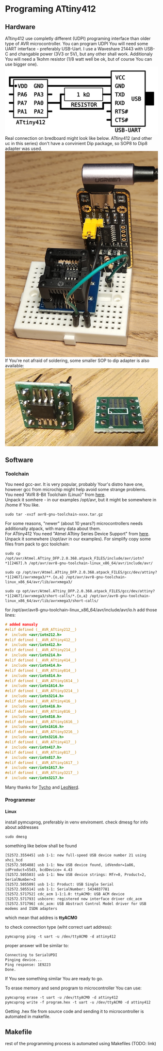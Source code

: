 # Programing ATtiny412
## Hardware
ATtiny412 use completly different (UDPI) programing interface than older type of AVR microcontroller. You can program UDPI You will need some UART interface - preferably USB-Uart. I use a Waveshare 21443 with USB-C and changable power (3V3 or 5V), but any other shall work. Additionaly You will need a 1kohm resistor (1/8 watt well be ok, but of course You can use bigger one).
![connection schema](connection.svg "connection schema")  
Real connection on bredboard  might look like below. ATtiny412 (and other uc in this series) don't have a convinient Dip package, so SOP8 to Dip8 adapter was used.  
![connection example](bb.jpg "connection example")
If You're not afraid of soldering, some smaller SOP to dip adapter is also available:
![another connection example](cc.jpg "another connection example")
## Software
### Toolchain
You need gcc-avr. It is very popular, probably Your's distro have one, however gcc from microchip might help avoid some strange problems.  
You need "AVR 8-Bit Toolchain (Linux)" from [here](https://www.microchip.com/en-us/tools-resources/develop/microchip-studio/gcc-compilers).  
Unpack it somhere - in our examples /opt/avr, but it might be somewhere in /home if You like.
```console
sudo tar -xvzf avr8-gnu-toolchain-xxxx.tar.gz
```
For some reasons, "newer" (about 10 years?) microcontrollers needs additionally atpack, with many data about them.  
For ATtiny412 You need  "Atmel ATtiny Series Device Support" from [here](http://packs.download.atmel.com/).
Unpack it somewhere (/opt/avr in our examples).
For simplify copy some files from pack to gcc toolchain:
```
sudo cp /opt/avr/Atmel.ATtiny_DFP.2.0.368.atpack_FILES/include/avr/iotn?*1[2467].h /opt/avr/avr8-gnu-toolchain-linux_x86_64/avr/include/avr/
```
```console
sudo cp /opt/avr/Atmel.ATtiny_DFP.2.0.368.atpack_FILES/gcc/dev/attiny?*1[2467]/avrxmega3/**.{o,a} /opt/avr/avr8-gnu-toolchain-linux_x86_64/avr/lib/avrxmega3/
```
```console
sudo cp opt/avr/Atmel.ATtiny_DFP.2.0.368.atpack_FILES/gcc/dev/attiny?*1[2467]/avrxmega3/short-calls/*.{o,a} /opt/avr/avr8-gnu-toolchain-linux_x86_64/avr/lib/avrxmega3/short-calls/
```
for /opt/avr/avr8-gnu-toolchain-linux_x86_64/avr/include/avr/io.h add those lines:
```c
# added manualy
#elif defined (__AVR_ATtiny212__)
#  include <avr/iotn212.h>
#elif defined (__AVR_ATtiny412__)
#  include <avr/iotn412.h>
#elif defined (__AVR_ATtiny214__)
#  include <avr/iotn214.h>
#elif defined (__AVR_ATtiny414__)
#  include <avr/iotn414.h>
#elif defined (__AVR_ATtiny814__)
#  include <avr/iotn814.h>
#elif defined (__AVR_ATtiny1614__)
#  include <avr/iotn1614.h>
#elif defined (__AVR_ATtiny3214__)
#  include <avr/iotn3214.h>
#elif defined (__AVR_ATtiny416__)
#  include <avr/iotn416.h>
#elif defined (__AVR_ATtiny816__)
#  include <avr/iotn816.h>
#elif defined (__AVR_ATtiny1616__)
#  include <avr/iotn1616.h>
#elif defined (__AVR_ATtiny3216__)
#  include <avr/iotn3216.h>
#elif defined (__AVR_ATtiny417__)
#  include <avr/iotn417.h>
#elif defined (__AVR_ATtiny817__)
#  include <avr/iotn817.h>
#elif defined (__AVR_ATtiny1617__)
#  include <avr/iotn1617.h>
#elif defined (__AVR_ATtiny3217__)
#  include <avr/iotn3217.h>
```
Many thanks for [Tycho](https://github.com/TychoJ/avrMake) and [LeoNerd](http://leonerds-code.blogspot.com/2019/06/building-for-new-attiny-1-series-chips.html).

### Programmer
#### Linux
install pymcuprog, preferably in venv enviroment.
check dmesg for info about addresses
```console
sudo dmesg
```
something like below shall be found
```console
[52572.355445] usb 1-1: new full-speed USB device number 21 using xhci_hcd
[52572.505488] usb 1-1: New USB device found, idVendor=1a86, idProduct=55d3, bcdDevice= 4.43
[52572.505503] usb 1-1: New USB device strings: Mfr=0, Product=2, SerialNumber=3
[52572.505509] usb 1-1: Product: USB Single Serial
[52572.505514] usb 1-1: SerialNumber: 5434037781
[52572.571752] cdc_acm 1-1:1.0: ttyACM0: USB ACM device
[52572.571793] usbcore: registered new interface driver cdc_acm
[52572.571796] cdc_acm: USB Abstract Control Model driver for USB modems and ISDN adapters
```
which mean that addres is **ttyACM0**

to check connection type (wiht correct uart address):
```console
pymcuprog ping -t uart -u /dev/ttyACM0 -d attiny412
```

proper answer will be similar to:
```console
Connecting to SerialUPDI
Pinging device...
Ping response: 1E9223
Done.
```
If You see something similar You are ready to go.

To erase memory and send program to microcontroller You can use:
```console
pymcuprog erase -t uart -u /dev/ttyACM0 -d attiny412
pymcuprog write -f program.hex -t uart -u /dev/ttyACM0 -d attiny412
```

Getting .hex file from source code and sending it to microcontroller is automated in makefile.


## Makefile
rest of the programming process is automated using Makefiles (TODO: link)



